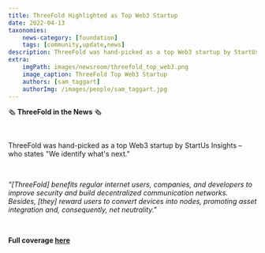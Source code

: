 ```yaml
---
title: ThreeFold Highlighted as Top Web3 Startup 
date: 2022-04-13
taxonomies:
    news-category: [foundation]
    tags: [community,update,news]
description: ThreeFold was hand-picked as a top Web3 startup by StartUs Insights
extra:
    imgPath: images/newsroom/threefold_top_web3.png
    image_caption: ThreeFold Top Web3 Startup
    authors: [sam_taggart]
    authorImg: /images/people/sam_taggart.jpg
---
```



🗞 **ThreeFold in the News** 🗞

<br/>

ThreeFold was hand-picked as a top Web3 startup by StartUs Insights – who states "We identify what's next."

<br/>

*"[ThreeFold] benefits regular internet users, companies, and developers to improve security and build decentralized communication networks. Besides, [they] reward users to convert devices into nodes, promoting asset integration and, consequently, net neutrality."*

<br/>

**Full coverage [here](https://www.startus-insights.com/innovators-guide/web3-startups/)**
